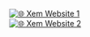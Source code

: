 [![🌐 Xem Website 1](https://img.shields.io/badge/Live_Demo_1-Click_Here-orange?style=for-the-badge&logo=firefox-browser&logoColor=white)](https://preview--oracle-dba-buddy-36.lovable.app)  
[![🌐 Xem Website 2](https://img.shields.io/badge/Live_Demo_2-Click_Here-orange?style=for-the-badge&logo=firefox-browser&logoColor=white)](https://ngockhanhvd2812.github.io/dev_to_dba/)